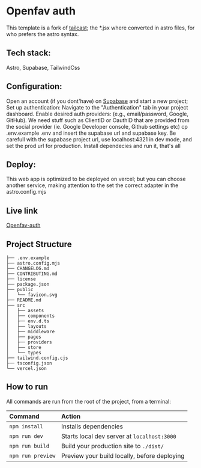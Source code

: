# Openfav auth

This template is a fork of [tailcast](https://github.com/matt765/Tailcast); the *.jsx where converted in astro files, for who prefers the astro syntax.

## Tech stack:

Astro, Supabase, TailwindCss

## Configuration:
Open an account (if you dont'have) on [Supabase](https://supabase.com/) and start a new project;
Set up authentication:
Navigate to the "Authentication" tab in your project dashboard. Enable desired auth providers: (e.g., email/password, Google, GitHub).
We need stuff such as ClientID or OauthID that are provided from the social provider (ie. Google Developer console, Github settings etc)
cp .env.example .env and insert the supabase url and supabase key.
Be carefull with the supabase project url, use localhost:4321 in dev mode, and set the prod url for production.
Install dependecies and run it, that's all

## Deploy:
This web app is optimized to be deployed on vercel; but you can choose another service, making attention to the set the correct adapter in the astro.config.mjs

## Live link
[Openfav-auth](https://openfav-auth.vercel.app)

##  Project Structure

```
├── .env.example
├── astro.config.mjs
├── CHANGELOG.md
├── CONTRIBUTING.md
├── license
├── package.json
├── public
│   └── favicon.svg
├── README.md
├── src
│   ├── assets
│   ├── components
│   ├── env.d.ts
│   ├── layouts
│   ├── middleware
│   ├── pages
│   ├── providers
│   ├── store
│   └── types
├── tailwind.config.cjs
├── tsconfig.json
└── vercel.json
```

##  How to run

All commands are run from the root of the project, from a terminal:

| Command                | Action                                             |
| :--------------------- | :------------------------------------------------- |
| `npm install`          | Installs dependencies                              |
| `npm run dev`          | Starts local dev server at `localhost:3000`        |
| `npm run build`        | Build your production site to `./dist/`            |
| `npm run preview`      | Preview your build locally, before deploying       |

